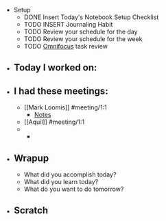 - Setup
	- DONE Insert Today's Notebook Setup Checklist
	- TODO INSERT Journaling Habit
	- TODO Review your schedule for the day
	- TODO Review your schedule for the week
	- TODO [Omnifocus](omnifocus://) task review
- ## Today I worked on:
- ## I had these meetings:
	- [[Mark Loomis]] #meeting/1:1
		- [Notes](https://inquirer.atlassian.net/wiki/spaces/KB/pages/edit-v2/1794506799)
	- [[Aquil]] #meeting/1:1
	-
		-
- ## Wrapup
	- What did you accomplish today?
	- What did you learn today?
	- What do you want to do tomorrow?
- ## Scratch